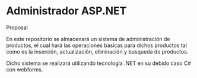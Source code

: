 # Administrador ASP.NET

Proposal

En este repositorio se almacenará un sistema de administración de productos, el cual hará las operaciones básicas para dichos productos
tal como es la inserción, actualización, eliminación y busqueda de productos.

Dicho sistema se realizará utilizando tecnología .NET en su debido caso C# con webforms.


